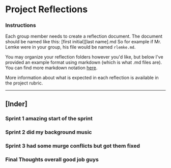 # Project Reflections

### Instructions
Each group member needs to create a reflection document. The document should be named like this:
[first initial][last name].md
So for example if Mr. Lemke were in your group, his file would be named `rlemke.md`.

You may organize your reflection folders however you'd like, but below I've provided an example format using markdown (which is what .md files are). You can find more markdown notation [here](https://www.markdownguide.org/cheat-sheet/).

More information about what is expected in each reflection is available in the project rubric.

---
## [Inder]
### Sprint 1 amazing start of the sprint

### Sprint 2 did my background music

### Sprint 3 had some murge conflicts but got them fixed

### Final Thoughts overall good job guys
